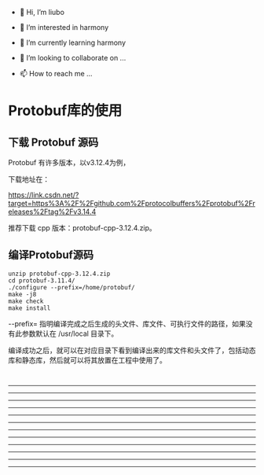 * 👋 Hi, I’m liubo

* 👀 I’m interested in harmony

* 🌱 I’m currently learning harmony

* 💞️ I’m looking to collaborate on ...

* 📫 How to reach me ...

  

# Protobuf库的使用





## 下载 Protobuf 源码

Protobuf 有许多版本，以v3.12.4为例，

下载地址在：

https://link.csdn.net/?target=https%3A%2F%2Fgithub.com%2Fprotocolbuffers%2Fprotobuf%2Freleases%2Ftag%2Fv3.14.4



推荐下载 cpp 版本：protobuf-cpp-3.12.4.zip。





## 编译Protobuf源码

```shell
unzip protobuf-cpp-3.12.4.zip
cd protobuf-3.11.4/
./configure --prefix=/home/protobuf/
make -j8
make check
make install
```

--prefix= 指明编译完成之后生成的头文件、库文件、可执行文件的路径，如果没有此参数默认在 /usr/local 目录下。

编译成功之后，就可以在对应目录下看到编译出来的库文件和头文件了，包括动态库和静态库，然后就可以将其放置在工程中使用了。









```shell


```
































---

---

---

---

---

---

---

---

---

---

---

---